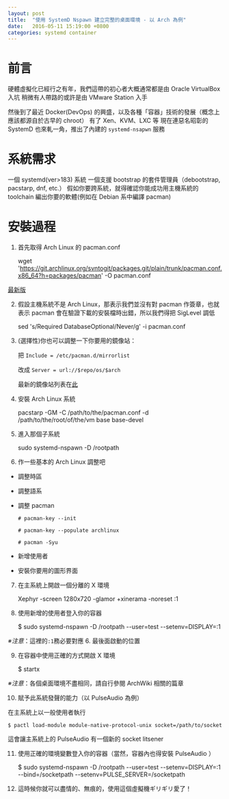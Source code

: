 ```yaml
---
layout: post
title:  "使用 SystemD Nspawn 建立完整的桌面環境 - 以 Arch 為例"
date:   2016-05-11 15:19:00 +0800
categories: systemd container
---
```


前言
====
硬體虛擬化已經行之有年，我們這帶的初心者大概通常都是由 Oracle VirtualBox 入坑
稍微有人帶路的或許是由 VMware Station 入手

然後到了最近 Docker(DevOps) 的興盛，以及各種「容器」技術的發展（概念上應該都源自於古早的 chroot）
有了 Xen、KVM、LXC 等
現在連惡名昭彰的 SystemD 也來軋一角，推出了內建的 `systemd-nsapwn` 服務

系統需求
=======

一個 systemd(ver>183) 系統
一個支援 bootstrap 的套件管理員（debootstrap, pacstarp, dnf, etc.）
假如你要跨系統，就得確認你能成功用主機系統的 toolchain 編出你要的軟體(例如在 Debian 系中編譯 pacman)

安裝過程
=======

1. 首先取得 Arch Linux 的 pacman.conf

    wget 'https://git.archlinux.org/svntogit/packages.git/plain/trunk/pacman.conf.x86_64?h=packages/pacman' -O pacman.conf
    
  [最新版](https://git.archlinux.org/svntogit/packages.git/plain/trunk/pacman.conf.x86_64?h=packages/pacman)

2. 假設主機系統不是 Arch Linux，那表示我們並沒有對 pacman 作簽章，也就表示 pacman 會在驗證下載的安裝檔時出錯，所以我們得把 SigLevel 調低

    sed 's/Required DatabaseOptional/Never/g' -i pacman.conf

3. (選擇性)你也可以調整一下你要用的鏡像站：

   把 `Include = /etc/pacman.d/mirrorlist` 

   改成 `Server = url://$repo/os/$arch`

   最新的鏡像站列表在[此](https://git.archlinux.org/svntogit/packages.git/plain/trunk/mirrorlist?h=packages/pacman-mirrorlist)

4. 安裝 Arch Linux 系統

    pacstarp -GM -C /path/to/the/pacman.conf -d /path/to/the/root/of/the/vm base base-devel
    
5. 進入那個子系統

    sudo systemd-nspawn -D /rootpath
    
6. 作一些基本的 Arch Linux 調整吧

  * 調整時區
  * 調整語系 
  * 調整 pacman

        # pacman-key --init
    
        # pacman-key --populate archlinux
    
        # pacman -Syu
    
  * 新增使用者
  * 安裝你要用的圖形界面

7. 在主系統上開啟一個分離的 X 環境

    Xephyr -screen 1280x720 -glamor +xinerama -noreset :1
    
8. 使用新增的使用者登入你的容器

    $ sudo systemd-nspawn -D /rootpath --user=test --setenv=DISPLAY=:1
    
  *※注意*：這裡的`:1`務必要對應 6. 最後面啟動的位置

9. 在容器中使用正確的方式開啟 X 環境

    $ startx

  *※注意*：各個桌面環境不盡相同，請自行參閱 ArchWiki 相關的篇章

10. 賦予此系統發聲的能力（以 PulseAudio 為例）

  在主系統上以一般使用者執行

    $ pactl load-module module-native-protocol-unix socket=/path/to/socket
    
  這會讓主系統上的 PulseAudio 有一個新的 socket litsener
 
11. 使用正確的環境變數登入你的容器（當然，容器內也得安裝 PulseAudio ）

    $ sudo systemd-nspawn -D /rootpath --user=test --setenv=DISPLAY=:1 --bind=/socketpath --setenv=PULSE_SERVER=/socketpath
    
12. 這時候你就可以盡情的、無痕的，使用這個虛擬機ギリギリ愛了！
